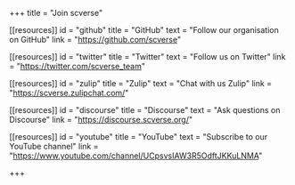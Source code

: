 +++
title = "Join scverse"

[[resources]]
	id = "github"
	title = "GitHub"
	text = "Follow our organisation on GitHub"
	link = "https://github.com/scverse"

[[resources]]
	id = "twitter"
	title = "Twitter"
	text = "Follow us on Twitter"
	link = "https://twitter.com/scverse_team"

[[resources]]
	id = "zulip"
	title = "Zulip"
	text = "Chat with us Zulip"
	link = "https://scverse.zulipchat.com/"

[[resources]]
	id = "discourse"
	title = "Discourse"
	text = "Ask questions on Discourse"
	link = "https://discourse.scverse.org/"

[[resources]]
	id = "youtube"
	title = "YouTube"
	text = "Subscribe to our YouTube channel"
	link = "https://www.youtube.com/channel/UCpsvsIAW3R5OdftJKKuLNMA"

+++
